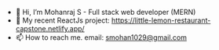 - 👋 Hi, I’m Mohanraj S - Full stack web developer (MERN)
- 💞️ My recent ReactJs project: https://little-lemon-restaurant-capstone.netlify.app/
- 📫 How to reach me. email: smohan1029@gmail.com

<!---
mohanraj-exe/mohanraj-exe is a ✨ special ✨ repository because its `README.md` (this file) appears on your GitHub profile.
You can click the Preview link to take a look at your changes.
--->
